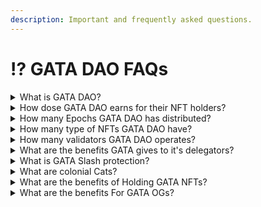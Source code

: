 ```yaml
---
description: Important and frequently asked questions.
---
```


# ⁉ GATA DAO FAQs



<details>

<summary>What is GATA DAO?</summary>

GATA DAO (Decentralized Autonomous Organizations) is a group of people who holds GATA NFT and are eligible to take part in DAO decision making democratically. With these decisions they navigates the GATA DAO's ventures.&#x20;

</details>

<details>

<summary>How dose GATA DAO earns for their NFT holders?</summary>

* By operating validators and getting commission from the [validators.](../gata-validators/)

<!---->

* Secondary market NFT royalties.

<!---->

* [Staking](gata-dao-staking-delegations.md) rewards&#x20;

</details>

<details>

<summary>How many Epochs GATA DAO has distributed?</summary>

GATA DAO distribute the revenue share with the GATA NFT holders each month, to check the details [read more](dao-revenue-distribution/)_._&#x20;

</details>

<details>

<summary>How many type of NFTs GATA DAO have? </summary>

GATA DAO have 2 major categories GATA series and Non-GATA series, Non GATA series further have many sub categories. You can read all about the NFT collections [here](broken-reference).&#x20;

</details>

<details>

<summary>How many validators GATA DAO operates?</summary>

GATA DAO operates validators across all the major CosmosSDK networks and we are continuously expanding, here you can check the current [count of validators](../gata-validators/). &#x20;

</details>

<details>

<summary>What are the benefits GATA gives to it's delegators?</summary>

* Giveaways

<!---->

* NFT drops&#x20;

<!---->

* delegation Support

</details>

<details>

<summary>What is GATA Slash protection?</summary>

Slash protection policy is to protect the GATA delegators in case of slash event, you can read about the [policy](../gata-validators/slash-protection-policy.md) here.&#x20;

</details>

<details>

<summary>What are colonial Cats?</summary>

Colonial Cats (GATAc) is the very first GATA series NFT collection of GATA DAO. Launched on Stargaze launchpad comprising of 999 GATAc ever.&#x20;

</details>

<details>

<summary>What are the benefits of Holding GATA NFTs?</summary>

Holding a GATA NFT gives you the following utility:

**·**        Voting power in GATA DAO

**·**        50% Validator commission distributed to GATA holders

**·**       50% Royalties from secondary market distributed to GATA holders

**·**        50% DAO Treasury ownership in proportion to your NFT ownership

9% Minting revenue from each of future GATA collections to be distributed to all GATA holders.

</details>

<details>

<summary>What are the benefits For GATA OGs?</summary>

OGs are the earliest people who joined GATA DAO and believed in the project, they get special treatment along within the GATA community, along with the occasional monetary benefits.&#x20;

</details>
